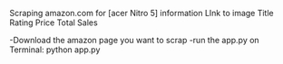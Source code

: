 Scraping amazon.com for [acer Nitro 5] information
LInk to image
Title
Rating
Price
Total Sales


-Download the amazon page you want to scrap
-run the app.py on Terminal: python app.py
